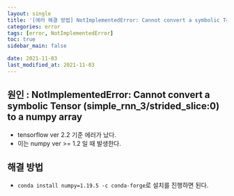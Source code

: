 ```yaml
---
layout: single
title: '[에러 해결 방법] NotImplementedError: Cannot convert a symbolic Tensor (simple_rnn_3/strided_slice:0) to a numpy array'
categories: error
tags: [error, NotImplementedError]
toc: true
sidebar_main: false

date: 2021-11-03
last_modified_at: 2021-11-03
---
```

## 원인 : NotImplementedError: Cannot convert a symbolic Tensor (simple_rnn_3/strided_slice:0) to a numpy array

- tensorflow ver 2.2 기준 에러가 났다.  
- 이는 numpy ver >= 1.2 일 때 발생한다.


## 해결 방법

- `conda install numpy=1.19.5 -c conda-forge`로 설치를 진행하면 된다.


